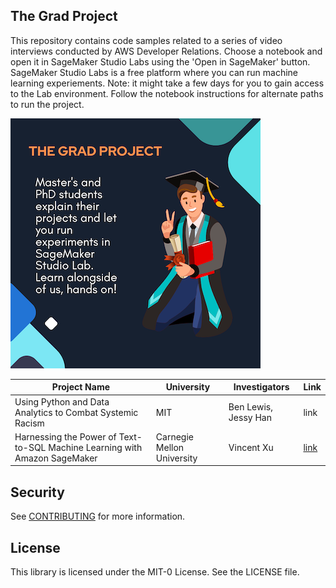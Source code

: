 ## The Grad Project

This repository contains code samples related to a series of video interviews conducted by AWS Developer Relations. Choose a notebook and open it in SageMaker Studio Labs using the 'Open in SageMaker' button. SageMaker Studio Labs is a free platform where you can run machine learning experiements. Note: it might take a few days for you to gain access to the Lab environment. Follow the notebook instructions for alternate paths to run the project.

![The Grad Project](images/tgp.png)

|  Project Name | University  | Investigators  | Link  |   
|---|---|---|---| 
| Using Python and Data Analytics to Combat Systemic Racism  | MIT  | Ben Lewis, Jessy Han | link |
| Harnessing the Power of Text-to-SQL Machine Learning with Amazon SageMaker  | Carnegie Mellon University |  Vincent Xu | [link](https://github.com/vxcent/sagemaker_gap_demo/tree/main) |   

## Security

See [CONTRIBUTING](CONTRIBUTING.md#security-issue-notifications) for more information.

## License

This library is licensed under the MIT-0 License. See the LICENSE file.


